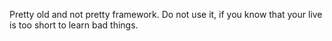 Pretty old and not pretty framework.
Do not use it, if you know that your live is too short to learn bad things.
